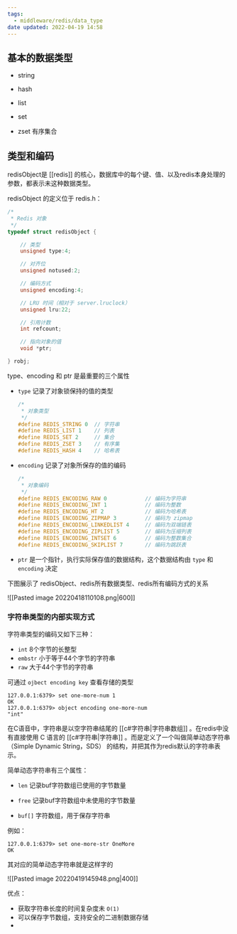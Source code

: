 ```yaml
---
tags:
  - middleware/redis/data_type
date updated: 2022-04-19 14:58
---
```


## 基本的数据类型

- string

- hash

- list

- set

- zset 有序集合

## 类型和编码

redisObject是 [[redis]]  的核心，数据库中的每个键、值、以及redis本身处理的参数，都表示未这种数据类型。

redisObject 的定义位于 redis.h：

```c
/*
 * Redis 对象
 */
typedef struct redisObject {

    // 类型
    unsigned type:4;

    // 对齐位
    unsigned notused:2;

    // 编码方式
    unsigned encoding:4;

    // LRU 时间（相对于 server.lruclock）
    unsigned lru:22;

    // 引用计数
    int refcount;

    // 指向对象的值
    void *ptr;

} robj;
```

type、encoding 和 ptr 是最重要的三个属性

- `type` 记录了对象锁保持的值的类型
  ```c
  /*
   * 对象类型
   */
  #define REDIS_STRING 0  // 字符串
  #define REDIS_LIST 1    // 列表
  #define REDIS_SET 2     // 集合
  #define REDIS_ZSET 3    // 有序集
  #define REDIS_HASH 4    // 哈希表
  ```

- `encoding` 记录了对象所保存的值的编码

  ```c
  /*
   * 对象编码
   */
  #define REDIS_ENCODING_RAW 0            // 编码为字符串
  #define REDIS_ENCODING_INT 1            // 编码为整数
  #define REDIS_ENCODING_HT 2             // 编码为哈希表
  #define REDIS_ENCODING_ZIPMAP 3         // 编码为 zipmap
  #define REDIS_ENCODING_LINKEDLIST 4     // 编码为双端链表
  #define REDIS_ENCODING_ZIPLIST 5        // 编码为压缩列表
  #define REDIS_ENCODING_INTSET 6         // 编码为整数集合
  #define REDIS_ENCODING_SKIPLIST 7       // 编码为跳跃表
  ```

- `ptr`  是一个指针，执行实际保存值的数据结构，这个数据结构由 `type` 和 `encoding` 决定

下图展示了 redisObject、redis所有数据类型、redis所有编码方式的关系

![[Pasted image 20220418110108.png|600]]

### 字符串类型的内部实现方式

字符串类型的编码又如下三种：

- `int`  8个字节的长整型
- `embstr` 小于等于44个字节的字符串
- `raw` 大于44个字节的字符串

可通过 `ojbect encoding key` 查看存储的类型

```shell
127.0.0.1:6379> set one-more-num 1
OK
127.0.0.1:6379> object encoding one-more-num
"int"
```

在C语音中，字符串是以空字符串结尾的 [[c#字符串|字符串数组]] 。在redis中没有直接使用 C 语言的  [[c#字符串|字符串]] 。而是定义了一个叫做简单动态字符串（Simple Dynamic String，SDS） 的结构，并把其作为redis默认的字符串表示。

简单动态字符串有三个属性：

- `len` 记录buf字符数组已使用的字节数量

- `free` 记录buf字符数组中未使用的字节数量

- `buf[]` 字符数组，用于保存字符串

例如：

```shell
127.0.0.1:6379> set one-more-str OneMore
OK
```

其对应的简单动态字符串就是这样字的

![[Pasted image 20220419145948.png|400]]


优点：

- 获取字符串长度的时间复杂度未 `O(1)`
- 可以保存字节数组，支持安全的二进制数据存储
- 